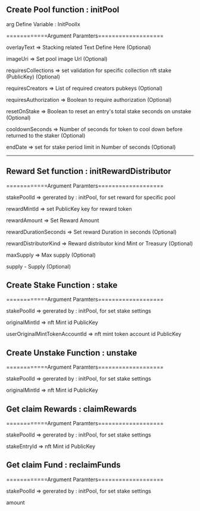 <h2>Create Pool function : initPool</h2>
<p>arg Define Variable : InitPoolIx</p>

============Argument Paramters===================

<p>overlayText => Stacking related Text Define Here (Optional)</p>
<p> imageUri => Set pool image Url (Optional)</p>
<p> requiresCollections  => set validation for specific collection nft stake (PublicKey) (Optional)</p>
<p> requiresCreators =>  List of required creators pubkeys (Optional)</p>
 <p>requiresAuthorization =>  Boolean to require authorization (Optional)</p>
 
<p> resetOnStake =>  Boolean to reset an entry's total stake seconds on unstake (Optional)</p>
<p> cooldownSeconds => Number of seconds for token to cool down before returned to the staker (Optional)</p>
<p> endDate => set for stake period limit in Number of seconds (Optional)</p>
 
 
 -------------------------------------------------------------
 
 <h2>Reward Set function : initRewardDistributor </h2>
 
 ============Argument Paramters===================
<p> stakePoolId => gererated by : initPool, for set reward for specific pool</p>
<p> rewardMintId => set PublicKey key for reward token</p>
<p> rewardAmount => Set Reward Amount </p>
<p> rewardDurationSeconds => Set reward Duration in seconds (Optional) </p>
<p> rewardDistributorKind => Reward distributor kind Mint or Treasury (Optional) </p>
 <p>maxSupply =>  Max supply (Optional) </p>
 <p>supply -  Supply (Optional)</p>
 
 <h2>Create Stake Function : stake</h2>
 
  ============Argument Paramters===================
 <p> stakePoolId => gererated by : initPool, for set stake settings </p>
 <p>originalMintId => nft Mint id PublicKey</p>
 <p>userOriginalMintTokenAccountId => nft mint token account id PublicKey </p>

<h2>Create Unstake Function : unstake</h2>
 
  ============Argument Paramters===================
<p>stakePoolId => gererated by : initPool, for set stake settings </p>
<p> originalMintId => nft Mint id PublicKey</p>
 
<h2>Get claim Rewards : claimRewards </h2>
 
  ============Argument Paramters===================
<p>stakePoolId => gererated by : initPool, for set stake settings </p>
<p>stakeEntryId => nft Mint id PublicKey </p>
  
<h2>Get claim Fund : reclaimFunds </h2>
 
  ============Argument Paramters===================
<p>stakePoolId => gererated by : initPool, for set stake settings </p>
<p>amount </p>
    

 
 
 
